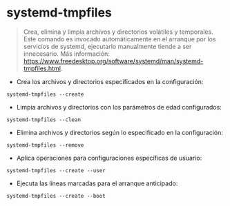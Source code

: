 # systemd-tmpfiles

> Crea, elimina y limpia archivos y directorios volátiles y temporales.
> Este comando es invocado automáticamente en el arranque por los servicios de systemd, ejecutarlo manualmente tiende a ser innecesario.
> Más información: <https://www.freedesktop.org/software/systemd/man/systemd-tmpfiles.html>.

- Crea los archivos y directorios especificados en la configuración:

`systemd-tmpfiles --create`

- Limpia archivos y directorios con los parámetros de edad configurados:

`systemd-tmpfiles --clean`

- Elimina archivos y directorios según lo especificado en la configuración:

`systemd-tmpfiles --remove`

- Aplica operaciones para configuraciones específicas de usuario:

`systemd-tmpfiles --create --user`

- Ejecuta las líneas marcadas para el arranque anticipado:

`systemd-tmpfiles --create --boot`
